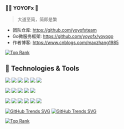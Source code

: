 ### 🦄🌈 YOYOFx  👋
> 大道至简，简即是繁

- 团队仓库: https://github.com/yoyofxteam
- Go微服务框架: https://github.com/yoyofx/yoyogo
- 作者博客: https://www.cnblogs.com/maxzhang1985

[![Top Rank](https://github-readme-stats.vercel.app/api?username=yoyofx&show_icons=true&theme=dark)]()

## 🔧 Technologies & Tools
![](https://img.shields.io/badge/Code-Go-blue?style=flat-square&logo=go&logoColor=white) 
![](https://img.shields.io/badge/Code-Java-blue?style=flat-square&logo=java&logoColor=white) 
![](https://img.shields.io/badge/Code-Python-blue?style=flat-square&logo=python&logoColor=white) 
![](https://img.shields.io/badge/Code-CSharp-blue?style=flat-square&logo=csharp&logoColor=white) 
![](https://img.shields.io/badge/Code-C/C++-blue?style=flat-square&logo=c++&logoColor=white) 
![](https://img.shields.io/badge/Code-SQL-blue?style=flat-square&logo=mysql&logoColor=white) 

![](https://img.shields.io/badge/Code-JavaScript-green?style=flat-square&logo=javascript&logoColor=white) 
![](https://img.shields.io/badge/Code-NodeJS-green?style=flat-square&logo=node.js&logoColor=white) 
![](https://img.shields.io/badge/Code-HTML/CSS-green?style=flat-square&logo=html5&logoColor=white) 
![](https://img.shields.io/badge/Library-ReactJS-green?style=flat-square&logo=react&logoColor=white) 
![](https://img.shields.io/badge/Library-GraphQL-green?style=flat-square&logo=graphql&logoColor=white) 

![](https://img.shields.io/badge/Skills-Kubernetes-blueviolet?style=flat-square&logo=kubernetes&logoColor=white)
![](https://img.shields.io/badge/Skills-CI/CD-blueviolet?style=flat-square&logo=travis%20ci&logoColor=white)
![](https://img.shields.io/badge/Skills-Cloud-blueviolet?style=flat-square&logo=googlecloud&logoColor=white)
![](https://img.shields.io/badge/Skills-REST%20API-blueviolet?style=flat-square&logoColor=white)
![](https://img.shields.io/badge/Skills-Git-blueviolet?style=flat-square&logo=git&logoColor=white)
![](https://img.shields.io/badge/Skills-NoSql-blueviolet?style=flat-square&logo=mysql&logoColor=white)


[![GitHub Trends SVG](https://api.githubtrends.io/user/svg/yoyofx/langs?time_range=one_year&use_percent=True&loc_metric=changed&theme=dark)](https://githubtrends.io)
[![GitHub Trends SVG](https://api.githubtrends.io/user/svg/yoyofx/repos?time_range=one_year&loc_metric=changed&theme=dark)](https://githubtrends.io)

[![Top Rank](https://github-readme-stats.vercel.app/api/top-langs/?username=yoyofx&langs_count=8&hide=html,css&theme=dark)]()


<!--
**yoyofx/yoyofx** is a ✨ _special_ ✨ repository because its `README.md` (this file) appears on your GitHub profile.

Here are some ideas to get you started:

- 🔭 I’m currently working on ...
- 🌱 I’m currently learning ...
- 👯 I’m looking to collaborate on ...
- 🤔 I’m looking for help with ...
- 💬 Ask me about ...
- 📫 How to reach me: ...
- 😄 Pronouns: ...
- ⚡ Fun fact: ...
-->
